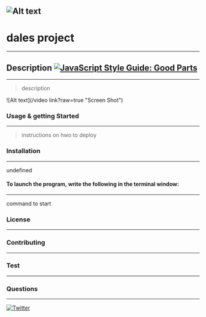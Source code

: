 
  ![Alt text](https://res.cloudinary.com/practicaldev/image/fetch/s--7yVSltAE--/c_imagga_scale,f_auto,fl_progressive,h_420,q_auto,w_1000/https://user-images.githubusercontent.com/9840435/59461914-cbc18380-8e22-11e9-8567-87b43da950ac.png?raw=true "readme")
  ---
  
  # dales project 
  ---

  ## Description [![JavaScript Style Guide: Good Parts](https://img.shields.io/badge/code%20style-goodparts-brightgreen.svg?style=flat)](https://github.com/dwyl/goodparts "JavaScript The Good Parts")
  ---
  > description

  ![Alt text](/video link?raw=true "Screen Shot")
  


  ### Usage & getting Started
  ---
  > instructions on hwo to deploy 


  ### Installation
  ---
  
  undefined
  
  #### To launch the program, write the following in the terminal window:
  ---

  command to start 

  ### License
  ---

  ### Contributing
  ---

  ### Test
  ___

  ### Questions 
  ---
  [![Twitter](https://img.shields.io/twitter/follow/:twitterHandle.svg?style=social&label=@:dale_foskey)](https://twitter.com/:dale_foskey)
  
  
  